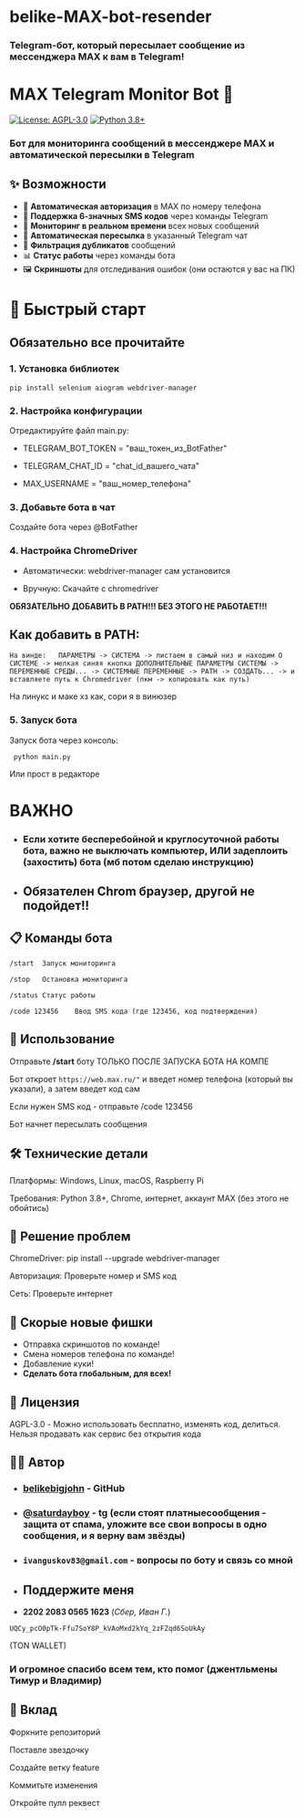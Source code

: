 # belike-MAX-bot-resender
### Telegram-бот, который пересылает сообщение из мессенджера MAX к вам в Telegram!


# MAX Telegram Monitor Bot 🤖

[![License: AGPL-3.0](https://img.shields.io/badge/License-AGPL--3.0-blue.svg)](https://opensource.org/licenses/AGPL-3.0)
[![Python 3.8+](https://img.shields.io/badge/Python-3.8%2B-green.svg)](https://python.org)

### Бот для мониторинга сообщений в мессенджере MAX и автоматической пересылки в Telegram

## ✨ Возможности

- 🔐 **Автоматическая авторизация** в MAX по номеру телефона
- 📱 **Поддержка 6-значных SMS кодов** через команды Telegram
- 📨 **Мониторинг в реальном времени** всех новых сообщений
- 🔄 **Автоматическая пересылка** в указанный Telegram чат
- 🎯 **Фильтрация дубликатов** сообщений
- 📊 **Статус работы** через команды бота
- 🖼️ **Скриншоты** для отследивания ошибок (они остаются у вас на ПК)


#
# 🚀 Быстрый старт
## Обязательно все прочитайте

### 1. Установка библиотек

```
pip install selenium aiogram webdriver-manager
```


### 2. Настройка конфигурации

Отредактируйте файл main.py:


- TELEGRAM_BOT_TOKEN = "ваш_токен_из_BotFather"

- TELEGRAM_CHAT_ID = "chat_id_вашего_чата"

- MAX_USERNAME = "ваш_номер_телефона"

### 3. Добавьте бота в чат
Создайте бота через @BotFather

### 4. Настройка ChromeDriver
- Автоматически: webdriver-manager сам установится

- Вручную: Скачайте с chromedriver 

**ОБЯЗАТЕЛЬНО ДОБАВИТЬ В PATH!!! БЕЗ ЭТОГО НЕ РАБОТАЕТ!!!**
## Как добавить в PATH:
```
На винде:   ПАРАМЕТРЫ -> СИСТЕМА -> листаем в самый низ и находим О СИСТЕМЕ -> мелкая синяя кнопка ДОПОЛНИТЕЛЬНЫЕ ПАРАМЕТРЫ СИСТЕМЫ -> ПЕРЕМЕННЫЕ СРЕДЫ... -> СИСТЕМНЫЕ ПЕРЕМЕННЫЕ -> PATH -> СОЗДАТЬ... -> и вставляете путь к Chromedriver (пкм -> копировать как путь)
```

На линукс и маке хз как, сори я в винюзер


### 5. Запуск бота
Запуск бота через консоль:
```
 python main.py
 ```  

Или прост в редакторе
# ВАЖНО
- ### **Если хотите бесперебойной и круглосуточной работы бота, важно не выключать компьютер, ИЛИ задеплоить (захостить) бота (мб потом сделаю инструкцию)**

- ## **Обязателен Chrom браузер, другой не подойдет!!**


## 📋 Команды бота


```
/start	Запуск мониторинга

/stop	Остановка мониторинга

/status	Статус работы

/code 123456	Ввод SMS кода (где 123456, код подтверждения)
```

## 🔧 Использование 
Отправьте **/start** боту ТОЛЬКО ПОСЛЕ ЗАПУСКА БОТА НА КОМПЕ

Бот откроет ``` https://web.max.ru/" ```  и введет номер телефона (который вы указали), а затем введет код сам

Если нужен SMS код - отправьте /code 123456

Бот начнет пересылать сообщения

## 🛠 Технические детали

Платформы: Windows, Linux, macOS, Raspberry Pi

Требования: Python 3.8+, Chrome, интернет, аккаунт MAX (без этого не обойтись)

## 🐛 Решение проблем

ChromeDriver: pip install --upgrade webdriver-manager

Авторизация: Проверьте номер и SMS код

Сеть: Проверьте интернет

## 👀 Скорые новые фишки
- Отправка скриншотов по команде!
- Смена номеров телефона по команде!
- Добавление куки!
- **Сделать бота глобальным, для всех!**

## 📄 Лицензия
AGPL-3.0 - Можно использовать бесплатно, изменять код, делиться. Нельзя продавать как сервис без открытия кода

## 👨‍💻 Автор
- ### [belikebigjohn](https://github.com/belikebigjohn) - GitHub 
- ### [@saturdayboy](https://t.me/saturdayboy) - tg (если стоят платныесообщения - защита от спама, уложите все свои вопросы в одно сообщения, и я верну вам звёзды)
- ### ``` ivanguskov83@gmail.com ``` - вопросы по боту и связь со мной

- ## Поддержите меня
- __2202 2083 0565 1623__ (*Сбер, Иван Г.*)

```
UQCy_pcO0pTk-Ffu7SoY8P_kVAoMxd2kYq_2zFZqd6SoUkAy
``` 
(TON WALLET)





### **И огромное спасибо всем тем, кто помог (джентльмены Тимур и Владимир)**

## 🤝 Вклад
Форкните репозиторий

Поставле звездочку

Создайте ветку feature

Коммитьте изменения

Откройте пулл реквест